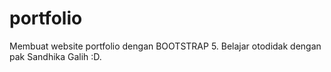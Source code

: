 # portfolio
Membuat website portfolio dengan BOOTSTRAP 5. Belajar otodidak dengan pak Sandhika Galih :D.
